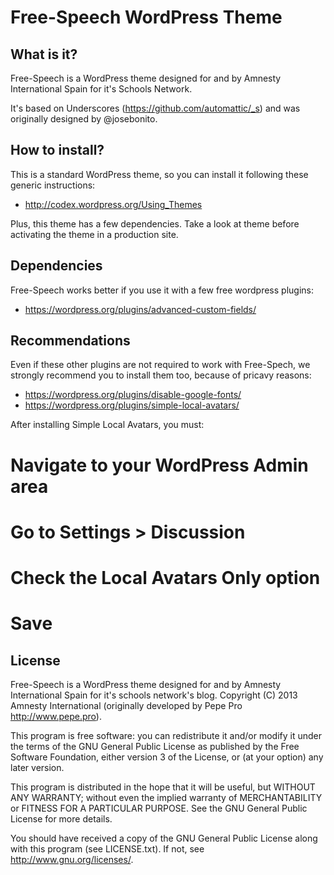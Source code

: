 Free-Speech WordPress Theme
===========================

What is it?
-----------

Free-Speech is a WordPress theme designed for and by Amnesty International Spain for it's Schools Network.

It's based on Underscores (https://github.com/automattic/_s) and was originally designed by @josebonito.

How to install?
---------------

This is a standard WordPress theme, so you can install it following these generic instructions:

* http://codex.wordpress.org/Using_Themes

Plus, this theme has a few dependencies. Take a look at theme before activating the theme in a production site.

Dependencies
------------

Free-Speech works better if you use it with a few free wordpress plugins:

* https://wordpress.org/plugins/advanced-custom-fields/

Recommendations
---------------

Even if these other plugins are not required to work with Free-Spech, we strongly recommend you to install them
too, because of pricavy reasons:

* https://wordpress.org/plugins/disable-google-fonts/
* https://wordpress.org/plugins/simple-local-avatars/

After installing Simple Local Avatars, you must:

# Navigate to your WordPress Admin area
# Go to Settings > Discussion
# Check the Local Avatars Only option
# Save

License
-------

Free-Speech is a WordPress theme designed for and by Amnesty International Spain for it's schools network's blog.
Copyright (C) 2013 Amnesty International (originally developed by Pepe Pro http://www.pepe.pro).

This program is free software: you can redistribute it and/or modify it under the terms of the GNU General Public
License as published by the Free Software Foundation, either version 3 of the License, or (at your option) any
later version.

This program is distributed in the hope that it will be useful, but WITHOUT ANY WARRANTY; without even the
implied warranty of MERCHANTABILITY or FITNESS FOR A PARTICULAR PURPOSE. See the GNU General Public License
for more details.

You should have received a copy of the GNU General Public License along with this program (see LICENSE.txt).
If not, see http://www.gnu.org/licenses/.
